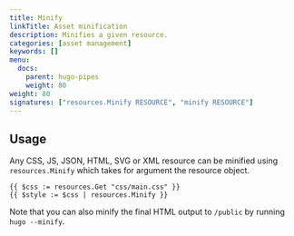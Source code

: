 ```yaml
---
title: Minify
linkTitle: Asset minification
description: Minifies a given resource.
categories: [asset management]
keywords: []
menu:
  docs:
    parent: hugo-pipes
    weight: 80
weight: 80
signatures: ["resources.Minify RESOURCE", "minify RESOURCE"]
---
```


## Usage

Any CSS, JS, JSON, HTML, SVG or XML resource can be minified using `resources.Minify` which takes for argument the resource object.

```go-html-template
{{ $css := resources.Get "css/main.css" }}
{{ $style := $css | resources.Minify }}
```

Note that you can also minify the final HTML output to `/public` by running `hugo --minify`.

